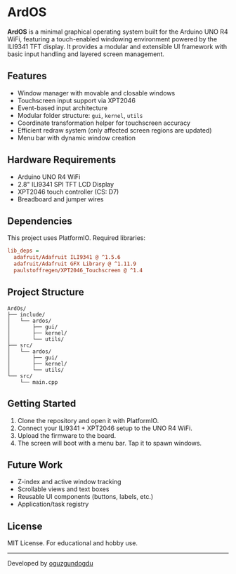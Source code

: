 # ArdOS

**ArdOS** is a minimal graphical operating system built for the Arduino UNO R4 WiFi, featuring a touch-enabled windowing environment powered by the ILI9341 TFT display. It provides a modular and extensible UI framework with basic input handling and layered screen management.

## Features

- Window manager with movable and closable windows
- Touchscreen input support via XPT2046
- Event-based input architecture
- Modular folder structure: `gui`, `kernel`, `utils`
- Coordinate transformation helper for touchscreen accuracy
- Efficient redraw system (only affected screen regions are updated)
- Menu bar with dynamic window creation

## Hardware Requirements

- Arduino UNO R4 WiFi
- 2.8" ILI9341 SPI TFT LCD Display
- XPT2046 touch controller (CS: D7)
- Breadboard and jumper wires

## Dependencies

This project uses PlatformIO. Required libraries:

```ini
lib_deps =
  adafruit/Adafruit ILI9341 @ ^1.5.6
  adafruit/Adafruit GFX Library @ ^1.11.9
  paulstoffregen/XPT2046_Touchscreen @ ^1.4
```

## Project Structure

```
ArdOs/
├── include/
│   └── ardos/
│       ├── gui/
│       ├── kernel/
│       └── utils/
├── src/
│   └── ardos/
│       ├── gui/
│       ├── kernel/
│       └── utils/
└── src/
    └── main.cpp
```

## Getting Started

1. Clone the repository and open it with PlatformIO.
2. Connect your ILI9341 + XPT2046 setup to the UNO R4 WiFi.
3. Upload the firmware to the board.
4. The screen will boot with a menu bar. Tap it to spawn windows.

## Future Work

- Z-index and active window tracking
- Scrollable views and text boxes
- Reusable UI components (buttons, labels, etc.)
- Application/task registry

## License

MIT License. For educational and hobby use.

---

Developed by [oguzgundogdu](https://github.com/oguzgundogdu)